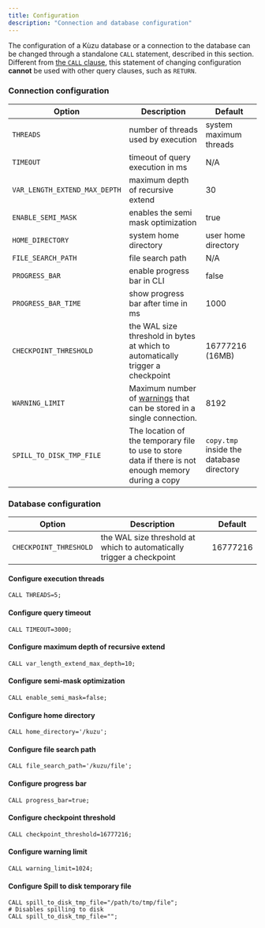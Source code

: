 ```yaml
---
title: Configuration
description: "Connection and database configuration"
---
```


The configuration of a Kùzu database or a connection to the database can be changed through a standalone `CALL`
statement, described in this section. Different from [the `CALL` clause](/cypher/query-clauses/call), this statement of changing
configuration **cannot** be used with other query clauses, such as `RETURN`.

### Connection configuration
| Option | Description                                                                                                                                                                                                                                                               | Default                |
| ----------- |---------------------------------------------------------------------------------------------------------------------------------------------------------------------------------------------------------------------------------------------------------------------------|------------------------|
| `THREADS` | number of threads used by execution                                                                                                                                                                                                                                       | system maximum threads |
| `TIMEOUT` | timeout of query execution in ms                                                                                                                                                                                                                                          | N/A                    |
| `VAR_LENGTH_EXTEND_MAX_DEPTH` | maximum depth of recursive extend                                                                                                                                                                                                                                         | 30                     |
| `ENABLE_SEMI_MASK` | enables the semi mask optimization                                                                                                                                                                                                                                        | true                   |
| `HOME_DIRECTORY`| system home directory                                                                                                                                                                                                                                                     | user home directory    |
| `FILE_SEARCH_PATH`| file search path                                                                                                                                                                                                                                                          | N/A                    |
| `PROGRESS_BAR` | enable progress bar in CLI                                                                                                                                                                                                                                                | false                  |
| `PROGRESS_BAR_TIME` | show progress bar after time in ms                                                                                                                                                                                                                                        | 1000                   |
| `CHECKPOINT_THRESHOLD` | the WAL size threshold in bytes at which to automatically trigger a checkpoint                                                                                                                                                                                            | 16777216 (16MB)        |
| `WARNING_LIMIT` | Maximum number of [warnings](/import#warnings-table-inspect-skipped-rows) that can be stored in a single connection. | 8192        |
| `SPILL_TO_DISK_TMP_FILE` | The location of the temporary file to use to store data if there is not enough memory during a copy                                                                                                                                                                       | `copy.tmp` inside the database directory |

### Database configuration
| Option | Description | Default |
| ----------- | --------------- | ------ |
| `CHECKPOINT_THRESHOLD` | the WAL size threshold at which to automatically trigger a checkpoint | 16777216 |


#### Configure execution threads
```cypher
CALL THREADS=5;
```

#### Configure query timeout

```cypher
CALL TIMEOUT=3000;
```

#### Configure maximum depth of recursive extend

```cypher
CALL var_length_extend_max_depth=10;
```

#### Configure semi-mask optimization

```cypher
CALL enable_semi_mask=false;
```

#### Configure home directory
```cypher
CALL home_directory='/kuzu';
```

#### Configure file search path
```cypher
CALL file_search_path='/kuzu/file';
```

#### Configure progress bar
```cypher
CALL progress_bar=true;
```

#### Configure checkpoint threshold
```cypher
CALL checkpoint_threshold=16777216;
```

#### Configure warning limit
```cypher
CALL warning_limit=1024;
```

#### Configure Spill to disk temporary file
```cypher
CALL spill_to_disk_tmp_file="/path/to/tmp/file";
# Disables spilling to disk
CALL spill_to_disk_tmp_file="";
```
